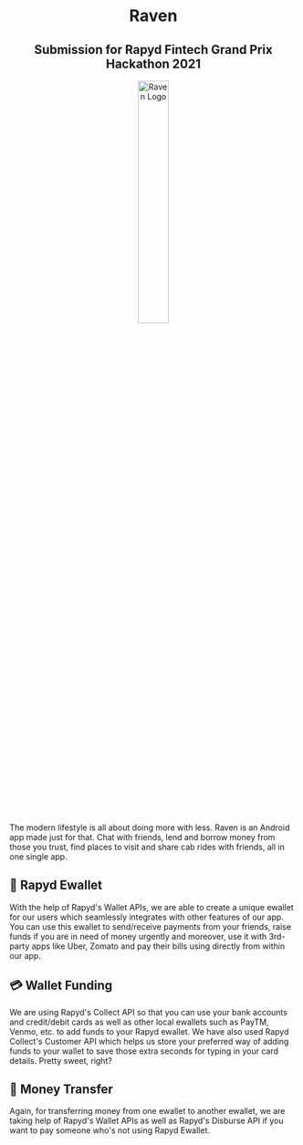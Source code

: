 <h1 align="center">Raven</h1>
<h2 align="center">Submission for Rapyd Fintech Grand Prix Hackathon 2021</h2>

<p align="center">
  <img src="assets/images/logo.png" alt="Raven Logo" width="33%" align="center" />
</p>

The modern lifestyle is all about doing more with less. Raven is an Android app made just for that. Chat with friends, lend and borrow money from those you trust, find places to visit and share cab rides with friends, all in one single app.

## 🧧 Rapyd Ewallet

With the help of Rapyd's Wallet APIs, we are able to create a unique ewallet for our users which seamlessly integrates with other features of our app. You can use this ewallet to send/receive payments from your friends, raise funds if you are in need of money urgently and moreover, use it with 3rd-party apps like Uber, Zomato and pay their bills using directly from within our app.


## 💳 Wallet Funding

We are using Rapyd's Collect API so that you can use your bank accounts and credit/debit cards as well as other local ewallets such as PayTM, Venmo, etc. to add funds to your Rapyd ewallet. We have also used Rapyd Collect's Customer API which helps us store your preferred way of adding funds to your wallet to save those extra seconds for typing in your card details. Pretty sweet, right?

## 💸 Money Transfer

Again, for transferring money from one ewallet to another ewallet, we are taking help of Rapyd's Wallet APIs as well as Rapyd's Disburse API if you want to pay someone who's not using Rapyd Ewallet.
